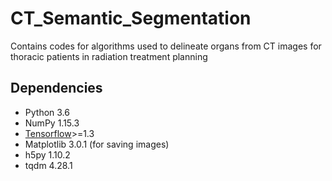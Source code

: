 # CT_Semantic_Segmentation
Contains codes for algorithms used to delineate organs from CT images for thoracic patients in radiation treatment planning

## Dependencies
- Python 3.6
- NumPy 1.15.3
- [Tensorflow](https://github.com/tensorflow/tensorflow)>=1.3
- Matplotlib 3.0.1 (for saving images)
- h5py 1.10.2
- tqdm 4.28.1
